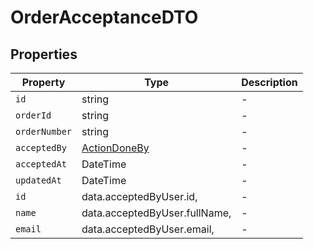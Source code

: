 # OrderAcceptanceDTO

## Properties

| Property | Type | Description |
|----------|------|-------------|
| `id` | string | - |
| `orderId` | string | - |
| `orderNumber` | string | - |
| `acceptedBy` | [ActionDoneBy](../interfaces/ActionDoneBy.md) | - |
| `acceptedAt` | DateTime | - |
| `updatedAt` | DateTime | - |
| `id` | data.acceptedByUser.id, | - |
| `name` | data.acceptedByUser.fullName, | - |
| `email` | data.acceptedByUser.email, | - |
